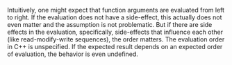 Intuitively, one might expect that function arguments are evaluated from left to right. If the evaluation does not have a side-effect, this actually does not even matter and the assumption is not problematic. But if there are side effects in the evaluation, specifically, side-effects that influence each other (like read-modify-write sequences), the order matters. The evaluation order in C++ is unspecified. If the expected result depends on an expected order of evaluation, the behavior is even undefined.